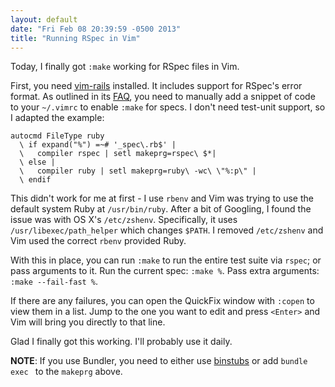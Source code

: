 ```yaml
---
layout: default
date: "Fri Feb 08 20:39:59 -0500 2013"
title: "Running RSpec in Vim"
---
```


Today, I finally got `:make` working for RSpec files in Vim.

First, you need [vim-rails][] installed. It includes support for RSpec's error
format. As outlined in its [FAQ][], you need to manually add a snippet of code
to your `~/.vimrc` to enable `:make` for specs. I don't need test-unit
support, so I adapted the example:

```vim
autocmd FileType ruby
  \ if expand("%") =~# '_spec\.rb$' |
  \   compiler rspec | setl makeprg=rspec\ $*|
  \ else |
  \   compiler ruby | setl makeprg=ruby\ -wc\ \"%:p\" |
  \ endif
```

This didn't work for me at first - I use `rbenv` and Vim was trying to use the
default system Ruby at `/usr/bin/ruby`. After a bit of Googling, I found the
issue was with OS X's `/etc/zshenv`. Specifically, it uses
`/usr/libexec/path_helper` which changes `$PATH`. I removed `/etc/zshenv` and
Vim used the correct `rbenv` provided Ruby.

With this in place, you can run `:make` to run the entire test suite via
`rspec`; or pass arguments to it. Run the current spec: `:make %`. Pass
extra arguments: `:make --fail-fast %`.

If there are any failures, you can open the QuickFix window with `:copen` to
view them in a list. Jump to the one you want to edit and press `<Enter>` and
Vim will bring you directly to that line.

Glad I finally got this working. I'll probably use it daily.

**NOTE**: If you use Bundler, you need to either use [binstubs][] or add `bundle exec `
to the `makeprg` above.

[vim-rails]: https://github.com/tpope/vim-rails
[FAQ]: https://github.com/tpope/vim-rails#faq
[binstubs]: http://mislav.uniqpath.com/2013/01/understanding-binstubs
